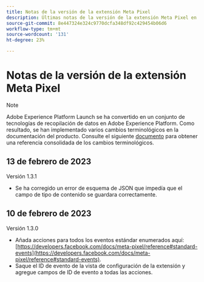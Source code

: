 ```yaml
---
title: Notas de la versión de la extensión Meta Pixel
description: Últimas notas de la versión de la extensión Meta Pixel en Adobe Experience Platform.
source-git-commit: 8e447324e324c9770dcfa348df92c429454b06d6
workflow-type: tm+mt
source-wordcount: '131'
ht-degree: 23%

---
```


# Notas de la versión de la extensión Meta Pixel

>[!NOTE]
>
>Adobe Experience Platform Launch se ha convertido en un conjunto de tecnologías de recopilación de datos en Adobe Experience Platform. Como resultado, se han implementado varios cambios terminológicos en la documentación del producto. Consulte el siguiente [documento](../../../term-updates.md) para obtener una referencia consolidada de los cambios terminológicos.

## 13 de febrero de 2023

Versión 1.3.1

* Se ha corregido un error de esquema de JSON que impedía que el campo de tipo de contenido se guardara correctamente.

## 10 de febrero de 2023

Versión 1.3.0

* Añada acciones para todos los eventos estándar enumerados aquí: [https://developers.facebook.com/docs/meta-pixel/reference#standard-events](https://developers.facebook.com/docs/meta-pixel/reference#standard-events).
* Saque el ID de evento de la vista de configuración de la extensión y agregue campos de ID de evento a todas las acciones.
